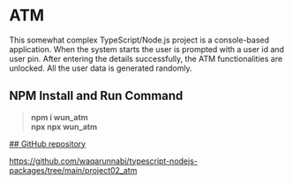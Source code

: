 # ATM

This somewhat complex TypeScript/Node.js project is a console-based application. When the system starts the user is prompted with a user id and user pin. After entering the details successfully, the ATM functionalities are unlocked. All the user data is generated randomly.

## NPM Install and Run Command

>**npm i wun_atm** \
> **npx npx wun_atm**

[## GitHub repository](https://github.com/waqarunnabi/typescript-nodejs-packages/tree/main/project02_atm)

https://github.com/waqarunnabi/typescript-nodejs-packages/tree/main/project02_atm



